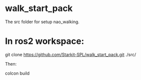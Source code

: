 # walk_start_pack
The src folder for setup nao_walking.
# In ros2 workspace:

git clone https://github.com/Starkit-SPL/walk_start_pack.git ./src/

Then:

colcon build
